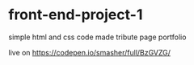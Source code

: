 # front-end-project-1
simple html and css code made tribute page portfolio

live on https://codepen.io/smasher/full/BzGVZG/
